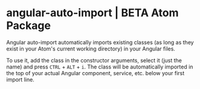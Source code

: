 # angular-auto-import | BETA Atom Package

Angular auto-import automatically imports existing classes (as long as they exist in your Atom's current working directory) in your Angular files.

To use it, add the class in the constructor arguments, select it (just the name) and press `CTRL` + `ALT` + `i`. The class will be automatically imported in the top of your actual Angular component, service, etc. below your first import line.
